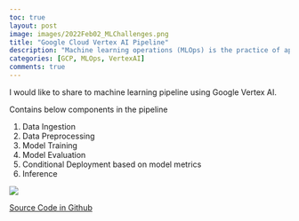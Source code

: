 ```yaml
---
toc: true
layout: post
image: images/2022Feb02_MLChallenges.png
title: "Google Cloud Vertex AI Pipeline"
description: "Machine learning operations (MLOps) is the practice of applying DevOps strategies to machine learning (ML) systems. DevOps strategies let you efficiently build and release code changes, and monitor systems to ensure you meet your reliability goals. MLOps extends this practice to help you reduce the amount of time that it takes to reliably go from data ingestion to deploying your model in production, in a way that lets you monitor and understand your ML system"
categories: [GCP, MLOps, VertexAI]
comments: true
---
```

I would like to share to machine learning pipeline using Google Vertex AI.

Contains below components in the pipeline
1. Data Ingestion
2. Data Preprocessing
3. Model Training
4. Model Evaluation
5. Conditional Deployment based on model metrics
6. Inference

![]({{site.baseurl}}/images/2022Feb01_MLChallenges.png)

[Source Code in Github](https://github.com/nthangarajan/MLPipelineByVertexAI/blob/main/mlpipeline_Sep2021.ipynb)








